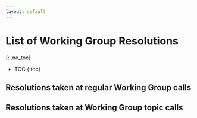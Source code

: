 ```yaml
---
layout: default
---
```


# List of Working Group Resolutions
{: .no_toc}

* TOC
{:toc}



## Resolutions taken at regular Working Group calls

<div id='resolutions_regular'>

</div>


## Resolutions taken at Working Group topic calls


<div id='resolutions_topic'>

</div>

<script src="../../assets/js/resolution_view.js" type='text/javascript'></script>  

<script type='text/javascript'>
    window.addEventListener('load', () => {
        display_resolutions('resolutions_regular', '../../assets/resolutions.json', 3, 'did');
        display_resolutions('resolutions_topic', '../../assets/resolutions.json', 3, 'did-topic');
    });
</script>
